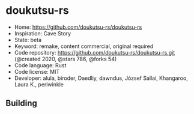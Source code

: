 # doukutsu-rs

- Home: https://github.com/doukutsu-rs/doukutsu-rs
- Inspiration: Cave Story
- State: beta
- Keyword: remake, content commercial, original required
- Code repository: https://github.com/doukutsu-rs/doukutsu-rs.git (@created 2020, @stars 786, @forks 54)
- Code language: Rust
- Code license: MIT
- Developer: alula, biroder, Daedliy, dawndus, József Sallai, Khangaroo, Laura K., periwinkle

## Building
